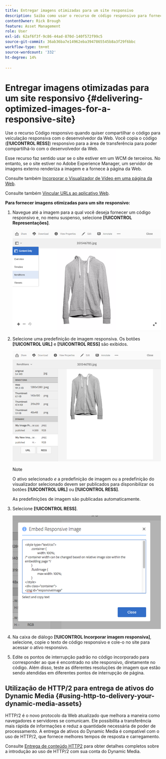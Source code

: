 ```yaml
---
title: Entregar imagens otimizadas para um site responsivo
description: Saiba como usar o recurso de código responsivo para fornecer imagens otimizadas do Dynamic Media.
contentOwner: Rick Brough
feature: Asset Management
role: User
exl-id: 62af6f3f-9c86-44ad-870d-140f572f99c5
source-git-commit: 36ab36ba7e14962eba3947865545b8a3f29f6bbc
workflow-type: tm+mt
source-wordcount: '332'
ht-degree: 14%

---
```


# Entregar imagens otimizadas para um site responsivo {#delivering-optimized-images-for-a-responsive-site}

Use o recurso Código responsivo quando quiser compartilhar o código para veiculação responsiva com o desenvolvedor da Web. Você copia o código (**[!UICONTROL RESS]**) responsivo para a área de transferência para poder compartilhá-lo com o desenvolvedor da Web.

Esse recurso faz sentido usar se o site estiver em um WCM de terceiros. No entanto, se o site estiver no Adobe Experience Manager, um servidor de imagens externo renderiza a imagem e a fornece à página da Web.

Consulte também [Incorporar o Visualizador de Vídeo em uma página da Web](embed-code.md).

Consulte também [Vincular URLs ao aplicativo Web](linking-urls-to-yourwebapplication.md).

**Para fornecer imagens otimizadas para um site responsivo:**

1. Navegue até a imagem para a qual você deseja fornecer um código responsivo e, no menu suspenso, selecione **[!UICONTROL Representações]**.

   ![chlimage_1-408](assets/chlimage_1-408.png)

1. Selecione uma predefinição de imagem responsiva. Os botões **[!UICONTROL URL]** e **[!UICONTROL RESS]** são exibidos.

   ![chlimage_1-409](assets/chlimage_1-409.png)

   >[!NOTE]
   >
   >O ativo selecionado *e* a predefinição de imagem ou a predefinição do visualizador selecionado devem ser publicados para disponibilizar os botões **[!UICONTROL URL]** ou **[!UICONTROL RESS]**.
   >
   >As predefinições de imagem são publicadas automaticamente.

1. Selecione **[!UICONTROL RESS]**.

   ![chlimage_1-410](assets/chlimage_1-410.png)

1. Na caixa de diálogo **[!UICONTROL Incorporar imagem responsiva]**, selecione, copie o texto de código responsivo e cole-o no site para acessar o ativo responsivo.
1. Edite os pontos de interrupção padrão no código incorporado para corresponder ao que é encontrado no site responsivo, diretamente no código. Além disso, teste as diferentes resoluções de imagem que estão sendo atendidas em diferentes pontos de interrupção de página.

## Utilização de HTTP/2 para entrega de ativos do Dynamic Media {#using-http-to-delivery-your-dynamic-media-assets}

HTTP/2 é o novo protocolo da Web atualizado que melhora a maneira como navegadores e servidores se comunicam. Ele possibilita a transferência mais rápida de informações e reduz a quantidade necessária de poder de processamento. A entrega de ativos do Dynamic Media é compatível com o uso de HTTP/2, que fornece melhores tempos de resposta e carregamento.

Consulte [Entrega de conteúdo HTTP2](http2faq.md) para obter detalhes completos sobre a introdução ao uso de HTTP/2 com sua conta do Dynamic Media.
